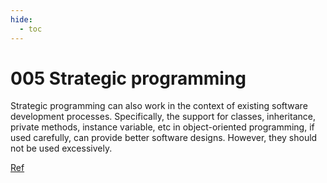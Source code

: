 ```yaml
---
hide:
  - toc
---
```


# 005 Strategic programming

Strategic programming can also work in the context of existing software development processes. Specifically, the support for classes, inheritance, private methods, instance variable, etc in object-oriented programming, if used carefully, can provide better software designs. However, they should not be used excessively.

[Ref](https://www.datadriveninvestor.com/2019/04/22/strategic-or-tactical-programming-the-road-ahead-for-software-engineers/#)